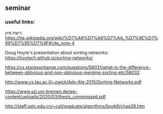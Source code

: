 ## seminar
### useful links: 
רשת מיון: 
https://he.wikipedia.org/wiki/%D7%A8%D7%A9%D7%AA_%D7%9E%D7%99%D7%95%D7%9F#cite_note-4

Doug Hoyte's presentation about sorting networks: https://hoytech.github.io/sorting-networks/

https://cs.stackexchange.com/questions/58031/what-is-the-difference-between-oblivious-and-non-oblivious-merging-sorting-etc/58032

http://www.cs.tau.ac.il/~zwick/Adv-Alg-2015/Sorting-Networks.pdf

https://www.szi.uni-bremen.de/wp-content/uploads/2020/03/thesis_compressed.pdf

http://staff.ustc.edu.cn/~csli/graduate/algorithms/book6/chap28.htm
